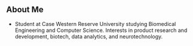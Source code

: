 ## About Me
- Student at Case Western Reserve University studying Biomedical Engineering and Computer Science. Interests in product research and development, biotech, data analytics, and neurotechnology.


<!-- *UNCOMMENT THIS LATER*
## Projects
* Website (WIP)
* Discord Bot (WIP)
-->

<!--
**abhish127/abhish127** is a ✨ _special_ ✨ repository because its `README.md` (this file) appears on your GitHub profile.

Here are some ideas to get you started:

- 🔭 I’m currently working on ...
- 🌱 I’m currently learning ...
- 👯 I’m looking to collaborate on ...
- 🤔 I’m looking for help with ...
- 💬 Ask me about ...
- 📫 How to reach me: ...
- 😄 Pronouns: ...
- ⚡ Fun fact: ...
-->
